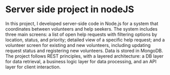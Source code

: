 <h1>Server side project in nodeJS</h1>

In this project, I developed server-side code in Node.js for a system that coordinates between volunteers and help seekers.
The system includes three main screens: 
a list of open help requests with filtering options by location, status, and priority; 
detailed view of a specific help request; 
and a volunteer screen for existing and new volunteers, including updating request status and registering new volunteers. 
Data is stored in MongoDB. 
The project follows REST principles, with a layered architecture: a DB layer for data retrieval, a business logic layer for data processing, and an API layer for client interaction.
